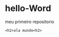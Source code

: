 # hello-Word
meu primeiro repositorio
<!DOVTYPE html>
<html>
  <head>

  </head>

  <body>

    <h2>ola mundo<h2>
  </body>

</html>
